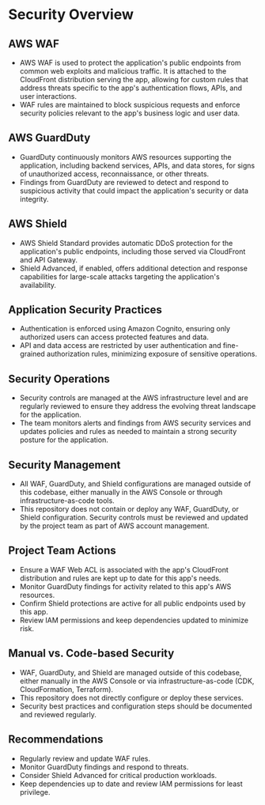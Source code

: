 # Security Overview

## AWS WAF

- AWS WAF is used to protect the application's public endpoints from common web exploits and malicious traffic. It is attached to the CloudFront distribution serving the app, allowing for custom rules that address threats specific to the app's authentication flows, APIs, and user interactions.
- WAF rules are maintained to block suspicious requests and enforce security policies relevant to the app's business logic and user data.

## AWS GuardDuty

- GuardDuty continuously monitors AWS resources supporting the application, including backend services, APIs, and data stores, for signs of unauthorized access, reconnaissance, or other threats.
- Findings from GuardDuty are reviewed to detect and respond to suspicious activity that could impact the application's security or data integrity.

## AWS Shield

- AWS Shield Standard provides automatic DDoS protection for the application's public endpoints, including those served via CloudFront and API Gateway.
- Shield Advanced, if enabled, offers additional detection and response capabilities for large-scale attacks targeting the application's availability.

## Application Security Practices

- Authentication is enforced using Amazon Cognito, ensuring only authorized users can access protected features and data.
- API and data access are restricted by user authentication and fine-grained authorization rules, minimizing exposure of sensitive operations.

## Security Operations

- Security controls are managed at the AWS infrastructure level and are regularly reviewed to ensure they address the evolving threat landscape for the application.
- The team monitors alerts and findings from AWS security services and updates policies and rules as needed to maintain a strong security posture for the application.

## Security Management

- All WAF, GuardDuty, and Shield configurations are managed outside of this codebase, either manually in the AWS Console or through infrastructure-as-code tools.
- This repository does not contain or deploy any WAF, GuardDuty, or Shield configuration. Security controls must be reviewed and updated by the project team as part of AWS account management.

## Project Team Actions

- Ensure a WAF Web ACL is associated with the app's CloudFront distribution and rules are kept up to date for this app's needs.
- Monitor GuardDuty findings for activity related to this app's AWS resources.
- Confirm Shield protections are active for all public endpoints used by this app.
- Review IAM permissions and keep dependencies updated to minimize risk.

## Manual vs. Code-based Security

- WAF, GuardDuty, and Shield are managed outside of this codebase, either manually in the AWS Console or via infrastructure-as-code (CDK, CloudFormation, Terraform).
- This repository does not directly configure or deploy these services.
- Security best practices and configuration steps should be documented and reviewed regularly.

## Recommendations

- Regularly review and update WAF rules.
- Monitor GuardDuty findings and respond to threats.
- Consider Shield Advanced for critical production workloads.
- Keep dependencies up to date and review IAM permissions for least privilege.
